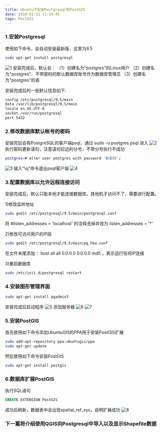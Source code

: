 ```yaml
---
title: Ubuntu下安装Postgresql和PostGIS
date: 2018-01-31 11:24:45
tags: PostGIS
---
```


### 1.安装Postgresql
使用如下命令，会自动安装最新版，这里为9.5
```bash
sudo apt-get install postgresql
```
![1](postgis/1.png)
安装完成后，默认会：
（1）创建名为"postgres"的Linux用户
（2）创建名为"postgres"、不带密码的默认数据库账号作为数据库管理员
（3）创建名为"postgres"的表

安装完成后的一些默认信息如下:
```bash
config /etc/postgresql/9.5/main
data /var/lib/postgresql/9.5/main
locale en_US.UTF-8
socket /var/run/postgresql
port 5432
```
### 2.修改数据库默认帐号的密码
安装完后会有PostgreSQL的客户端psql，通过 sudo -u postgres psql 进入
![2](postgis/2.png)
执行密码更新语句，注意语句后边的分号，不带分号执行不成功
```bash
postgres=# alter user postgres with password '新密码';
```
![3](postgis/3.png)
输入“\q”命令退出psql客户端
![4](postgis/4.png)
### 3.配置数据库以允许远程连接访问
安装完成后，默认只能本地才能连接数据库，其他机子访问不了，需要进行配置。

1)修改监听地址
```bash
sudo gedit /etc/postgresql/9.5/main/postgresql.conf
```
将 #listen_addresses = 'localhost' 的注释去掉并改为 listen_addresses = '*'

2)修改可访问用户的IP段
```bash
sudo gedit /etc/postgresql/9.5/main/pg_hba.conf
```
在文件末尾添加： host all all 0.0.0.0 0.0.0.0 md5 ，表示运行任何IP连接

3)重启数据库
```bash
sudo /etc/init.d/postgresql restart
```
### 4.安装图形管理界面
```bash
sudo apt-get install pgadmin3
```
安装完成后启动程序
![5](postgis/5.png)
添加服务器
![6](postgis/6.png)
![7](postgis/7.png)
### 5.安装PostGIS
首先使用如下命令添加UbuntuGIS的PPA用于安装PostGIS扩展
```bash
sudo add-apt-repository ppa:ubuntugis/ppa
sudo apt-get update
```
然后使用如下命令安装PostGIS
```bash
sudo apt-get install postgis
```
### 6.数据库扩展PostGIS
执行SQL语句
```sql
CREATE EXTENSION PostGIS
```
成功后刷新，数据表中会出现spatial_ref_sys，说明扩展成功
![8](postgis/8.png)

### 下一篇将介绍使用QGIS向Postgresql中导入以及显示Shapefile数据